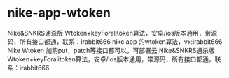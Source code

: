 # nike-app-wtoken
Nike&SNKRS通杀版 Wtoken+keyForalitoken算法，安卓/ios版本通用，带源码，所有接口都通，联系：irabbit666
nike app 的wtoken算法，vx:irabbit666
Nike Wtoken 加购put，patch等接口都可以，可部署云
Nike&SNKRS通杀版 Wtoken+keyForalitoken算法，安卓/ios版本通用，带源码，所有接口都通，联系：irabbit666

